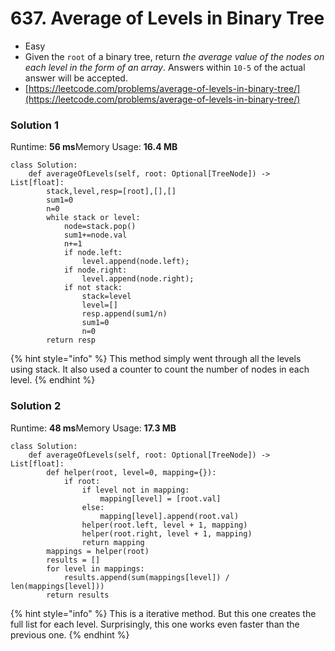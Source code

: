 # 637. Average of Levels in Binary Tree

* Easy
* Given the `root` of a binary tree, return _the average value of the nodes on each level in the form of an array_. Answers within `10-5` of the actual answer will be accepted.
* [https://leetcode.com/problems/average-of-levels-in-binary-tree/](https://leetcode.com/problems/average-of-levels-in-binary-tree/)

### Solution 1

Runtime: **56 ms**Memory Usage: **16.4 MB**

```
class Solution:
    def averageOfLevels(self, root: Optional[TreeNode]) -> List[float]:
        stack,level,resp=[root],[],[]
        sum1=0
        n=0
        while stack or level:
            node=stack.pop()
            sum1+=node.val
            n+=1
            if node.left:
                level.append(node.left);
            if node.right:
                level.append(node.right);
            if not stack:
                stack=level
                level=[]
                resp.append(sum1/n)
                sum1=0
                n=0
        return resp
```

{% hint style="info" %}
This method simply went through all the levels using stack. It also used a counter to count the number of nodes in each level.&#x20;
{% endhint %}

### Solution 2

Runtime: **48 ms**Memory Usage: **17.3 MB**

```
class Solution:
    def averageOfLevels(self, root: Optional[TreeNode]) -> List[float]:
        def helper(root, level=0, mapping={}):
            if root:
                if level not in mapping:
                    mapping[level] = [root.val]
                else:
                    mapping[level].append(root.val)
                helper(root.left, level + 1, mapping)
                helper(root.right, level + 1, mapping)
                return mapping
        mappings = helper(root)
        results = []
        for level in mappings:
            results.append(sum(mappings[level]) / len(mappings[level]))
        return results
```

{% hint style="info" %}
This is a iterative method. But this one creates the full list for each level. Surprisingly, this one works even faster than the previous one.&#x20;
{% endhint %}
